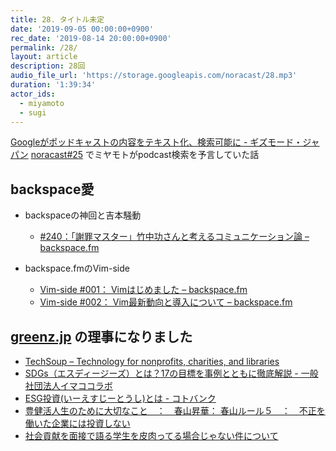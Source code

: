 ```yaml
---
title: 28. タイトル未定
date: '2019-09-05 00:00:00+0900'
rec_date: '2019-08-14 20:00:00+0900'
permalink: /28/
layout: article
description: 28回
audio_file_url: 'https://storage.googleapis.com/noracast/28.mp3'
duration: '1:39:34'
actor_ids:
  - miyamoto
  - sugi
---
```

[Googleがポッドキャストの内容をテキスト化、検索可能に - ギズモード・ジャパン](https://www.gizmodo.jp/2019/08/google-podcast-text.html)
[noracast#25](https://noracast.jp/25/) でミヤモトがpodcast検索を予言していた話

## backspace愛

- backspaceの神回と吉本騒動
  - [#240：「謝罪マスター」竹中功さんと考えるコミュニケーション論 – backspace.fm](http://backspace.fm/episode/240/)

- backspace.fmのVim-side
  - [Vim-side #001： Vimはじめました – backspace.fm](http://backspace.fm/episode/v001/)
  - [Vim-side #002： Vim最新動向と導入について – backspace.fm](http://backspace.fm/episode/v002/)

## [greenz.jp](https://greenz.jp/) の理事になりました
- [TechSoup – Technology for nonprofits, charities, and libraries](https://www.techsoup.org/)
- [SDGs（エスディージーズ）とは？17の目標を事例とともに徹底解説 - 一般社団法人イマココラボ](https://imacocollabo.or.jp/about-sdgs/)
- [ESG投資(いーえすじーとうし)とは - コトバンク](https://kotobank.jp/word/ESG%E6%8A%95%E8%B3%87-1611233)
- [豊健活人生のために大切なこと　：　春山昇華： 春山ルール５　：　不正を働いた企業には投資しない](http://haruyama-shoka.blogspot.com/2016/04/blog-post_28.html)
 - [社会貢献を面接で語る学生を皮肉ってる場合じゃない件について](https://blogos.com/article/7340/)

